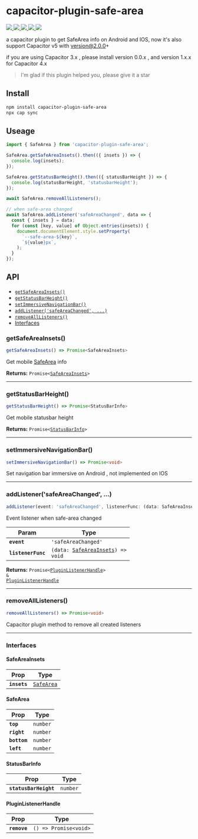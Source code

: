 # capacitor-plugin-safe-area

<p align="left">
  <a href="https://img.shields.io/badge/support-Android-516BEB?logo=android&logoColor=white&style=plastic">
    <img src="https://img.shields.io/badge/support-Android-516BEB?style=plastic">
  </a>
  <a href="https://img.shields.io/badge/support-Android-516BEB?logo=android&logoColor=white&style=plastic">
    <img src="https://img.shields.io/badge/support-IOS-516BEB?style=plastic">
  </a>
  <a href="https://img.shields.io/badge/support-Android-516BEA?logo=ios&logoColor=white&style=plastic">
    <img src="https://img.shields.io/badge/support-Capacitor v5-516BEA?style=plastic">
  </a>
  <a href="https://www.npmjs.com/package/capacitor-plugin-safe-area">
    <img src="https://img.shields.io/npm/v/capacitor-plugin-safe-area/latest.svg">
  </a>
  <a href="https://www.npmjs.com/package/capacitor-plugin-safe-area">
    <img src="https://img.shields.io/npm/dm/capacitor-plugin-safe-area.svg"/>
  </a>
</p>

a capacitor plugin to get SafeArea info on Android and IOS, now it's also support Capacitor v5 with version@2.0.0+

if you are using Capacitor 3.x , please install version 0.0.x , and version 1.x.x for Capacitor 4.x

> I'm glad if this plugin helped you, please give it a star

## Install

```bash
npm install capacitor-plugin-safe-area
npx cap sync
```

## Useage

```typescript
import { SafeArea } from 'capacitor-plugin-safe-area';

SafeArea.getSafeAreaInsets().then(({ insets }) => {
  console.log(insets);
});

SafeArea.getStatusBarHeight().then(({ statusBarHeight }) => {
  console.log(statusBarHeight, 'statusbarHeight');
});

await SafeArea.removeAllListeners();

// when safe-area changed
await SafeArea.addListener('safeAreaChanged', data => {
  const { insets } = data;
  for (const [key, value] of Object.entries(insets)) {
    document.documentElement.style.setProperty(
      `--safe-area-${key}`,
      `${value}px`,
    );
  }
});
```

## API

<docgen-index>

* [`getSafeAreaInsets()`](#getsafeareainsets)
* [`getStatusBarHeight()`](#getstatusbarheight)
* [`setImmersiveNavigationBar()`](#setimmersivenavigationbar)
* [`addListener('safeAreaChanged', ...)`](#addlistenersafeareachanged)
* [`removeAllListeners()`](#removealllisteners)
* [Interfaces](#interfaces)

</docgen-index>

<docgen-api>
<!--Update the source file JSDoc comments and rerun docgen to update the docs below-->

### getSafeAreaInsets()

```typescript
getSafeAreaInsets() => Promise<SafeAreaInsets>
```

Get mobile <a href="#safearea">SafeArea</a> info

**Returns:** <code>Promise&lt;<a href="#safeareainsets">SafeAreaInsets</a>&gt;</code>

--------------------


### getStatusBarHeight()

```typescript
getStatusBarHeight() => Promise<StatusBarInfo>
```

Get mobile statusbar height

**Returns:** <code>Promise&lt;<a href="#statusbarinfo">StatusBarInfo</a>&gt;</code>

--------------------


### setImmersiveNavigationBar()

```typescript
setImmersiveNavigationBar() => Promise<void>
```

Set navigation bar immersive on Android , not implemented on IOS

--------------------


### addListener('safeAreaChanged', ...)

```typescript
addListener(event: 'safeAreaChanged', listenerFunc: (data: SafeAreaInsets) => void) => Promise<PluginListenerHandle> & PluginListenerHandle
```

Event listener when safe-area changed

| Param              | Type                                                                         |
| ------------------ | ---------------------------------------------------------------------------- |
| **`event`**        | <code>'safeAreaChanged'</code>                                               |
| **`listenerFunc`** | <code>(data: <a href="#safeareainsets">SafeAreaInsets</a>) =&gt; void</code> |

**Returns:** <code>Promise&lt;<a href="#pluginlistenerhandle">PluginListenerHandle</a>&gt; & <a href="#pluginlistenerhandle">PluginListenerHandle</a></code>

--------------------


### removeAllListeners()

```typescript
removeAllListeners() => Promise<void>
```

Capacitor plugin method to remove all created listeners

--------------------


### Interfaces


#### SafeAreaInsets

| Prop         | Type                                          |
| ------------ | --------------------------------------------- |
| **`insets`** | <code><a href="#safearea">SafeArea</a></code> |


#### SafeArea

| Prop         | Type                |
| ------------ | ------------------- |
| **`top`**    | <code>number</code> |
| **`right`**  | <code>number</code> |
| **`bottom`** | <code>number</code> |
| **`left`**   | <code>number</code> |


#### StatusBarInfo

| Prop                  | Type                |
| --------------------- | ------------------- |
| **`statusBarHeight`** | <code>number</code> |


#### PluginListenerHandle

| Prop         | Type                                      |
| ------------ | ----------------------------------------- |
| **`remove`** | <code>() =&gt; Promise&lt;void&gt;</code> |

</docgen-api>
